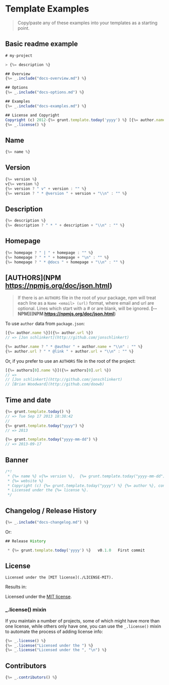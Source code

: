 # Template Examples

> Copy/paste any of these examples into your templates as a starting point.


## Basic readme example

```js
# my-project

> {%= description %}

## Overview
{%= _.include("docs-overview.md") %}

## Options
{%= _.include("docs-options.md") %}

## Examples
{%= _.include("docs-examples.md") %}

## License and Copyright
Copyright (c) 2012-{%= grunt.template.today('yyyy') %} [{%= author.name %}]({%= author.url %})
{%= _.license() %}
```




## Name

```js
{%= name %}
```


## Version

```js
{%= version %}
v{%= version %}
{%= version ? " v" + version : "" %}
{%= version ? " * @version " + version + "\\n" : "" %}
```

## Description

```js
{%= description %}
{%= description ? " * " + description + "\\n" : "" %}
```


## Homepage

```js
{%= homepage ? " | " + homepage : "" %}
{%= homepage ? " * " + homepage + "\n" : "" %}
{%= homepage ? " * @docs " + homepage + "\\n" : "" %}
```


## [AUTHORS](NPM https://npmjs.org/doc/json.html)

> If there is an `AUTHORS` file in the root of your package, npm will treat each line as a `Name <email> (url)` format, where email and url are optional. Lines which start with a # or are blank, will be ignored. **[-- NPM]((NPM https://npmjs.org/doc/json.html)**

To use `author` data from `package.json`:

```js
[{%= author.name %}]({%= author.url %})
// => [Jon schlinkert](http://github.com/jonschlinkert)

{%= author.name ? " * @author " + author.name + "\\n" : "" %}
{%= author.url ? " * @link " + author.url + "\\n" : "" %}
```

Or, if you prefer to use an `AUTHORS` file in the root of the project:

```js
[{%= authors[0].name %}]({%= authors[0].url %})
// =>
// [Jon schlinkert](http://github.com/jonschlinkert)
// [Brian Woodward](http://github.com/doowb)
```


## Time and date

```js
{%= grunt.template.today() %}
// => Tue Sep 17 2013 18:38:42
//
{%= grunt.template.today("yyyy") %}
// => 2013

{%= grunt.template.today("yyyy-mm-dd") %}
// => 2013-09-17
```


## Banner

```js
/*!
 * {%= name %} v{%= version %},  {%= grunt.template.today("yyyy-mm-dd") %}
 * {%= website %}
 * Copyright (c) {%= grunt.template.today("yyyy") %} {%= author %}, contributors.
 * Licensed under the {%= license %}.
 */
```

## Changelog / Release History


```js
{%= _.include("docs-changelog.md") %}
```

Or:

```js
## Release History

 * {%= grunt.template.today('yyyy') %}   v0.1.0   First commit
```


## License

```
Licensed under the [MIT license](./LICENSE-MIT).
```
Results in:

Licensed under the [MIT license](./LICENSE-MIT).


### _.license() mixin

If you maintain a number of projects, some of which might have more than one license, while others only have one, you can use the `_.license()` mixin to automate the process of adding license info:

```js
{%= _.license() %}
{%= _.license("Licensed under the ") %}
{%= _.license("Licensed under the ", "\n") %}
```


## Contributors

```js
{%= _.contributors() %}
```

